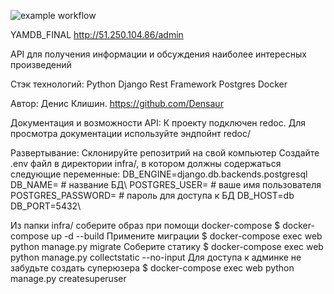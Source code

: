 ![example workflow](https://github.com/Densaur/docs/actions/workflows/api_yamdb.yml/badge.svg)



YAMDB_FINAL
http://51.250.104.86/admin

API для получения информации и обсуждения наиболее интересных произведений

Стэк технологий:
Python
Django Rest Framework
Postgres
Docker

Автор: Денис Клишин.
https://github.com/Densaur

Документация и возможности API:
К проекту подключен redoc. Для просмотра документации используйте эндпойнт redoc/

Развертывание:
Склонируйте репозитрий на свой компьютер
Создайте .env файл в директории infra/, в котором должны содержаться следующие переменные:
DB_ENGINE=django.db.backends.postgresql
DB_NAME= # название БД\ POSTGRES_USER= # ваше имя пользователя
POSTGRES_PASSWORD= # пароль для доступа к БД
DB_HOST=db
DB_PORT=5432\

Из папки infra/ соберите образ при помощи docker-compose $ docker-compose up -d --build
Примените миграции $ docker-compose exec web python manage.py migrate
Соберите статику $ docker-compose exec web python manage.py collectstatic --no-input
Для доступа к админке не забудьте создать суперюзера $ docker-compose exec web python manage.py createsuperuser